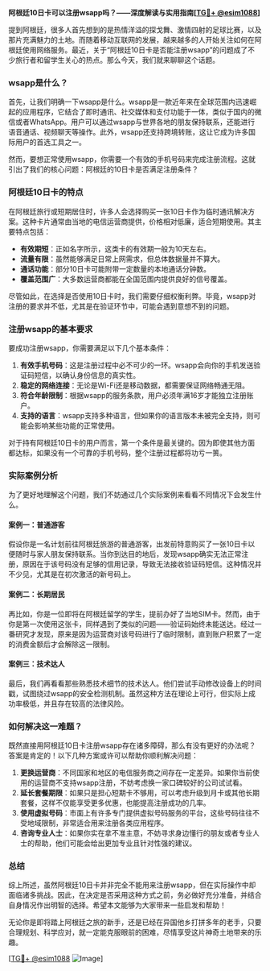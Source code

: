 **阿根廷10日卡可以注册wsapp吗？——深度解读与实用指南[[TG💪+ @esim1088](https://t.me/s/esim1088)]**

提到阿根廷，很多人首先想到的是热情洋溢的探戈舞、激情四射的足球比赛，以及那片充满魅力的土地。而随着移动互联网的发展，越来越多的人开始关注如何在阿根廷使用网络服务。最近，关于“阿根廷10日卡是否能注册wsapp”的问题成了不少旅行者和留学生关心的热点。那么今天，我们就来聊聊这个话题。

### wsapp是什么？

首先，让我们明确一下wsapp是什么。wsapp是一款近年来在全球范围内迅速崛起的应用程序，它结合了即时通讯、社交媒体和支付功能于一体，类似于国内的微信或者WhatsApp。用户可以通过wsapp与世界各地的朋友保持联系，还能进行语音通话、视频聊天等操作。此外，wsapp还支持跨境转账，这让它成为许多国际用户的首选工具之一。

然而，要想正常使用wsapp，你需要一个有效的手机号码来完成注册流程。这就引出了我们的核心问题：阿根廷的10日卡是否满足注册条件？

### 阿根廷10日卡的特点

在阿根廷旅行或短期居住时，许多人会选择购买一张10日卡作为临时通讯解决方案。这种卡片通常由当地的电信运营商提供，价格相对低廉，适合短期使用。其主要特点包括：

- **有效期短**：正如名字所示，这类卡的有效期一般为10天左右。
- **流量有限**：虽然能够满足日常上网需求，但总体数据量并不算大。
- **通话功能**：部分10日卡可能附带一定数量的本地通话分钟数。
- **覆盖范围广**：大多数运营商都能在全国范围内提供良好的信号覆盖。

尽管如此，在选择是否使用10日卡时，我们需要仔细权衡利弊。毕竟，wsapp对注册的要求并不低，尤其是在验证环节中，可能会遇到意想不到的问题。

### 注册wsapp的基本要求

要成功注册wsapp，你需要满足以下几个基本条件：

1. **有效手机号码**：这是注册过程中必不可少的一环。wsapp会向你的手机发送验证码短信，以确认身份信息的真实性。
2. **稳定的网络连接**：无论是Wi-Fi还是移动数据，都需要保证网络畅通无阻。
3. **符合年龄限制**：根据wsapp的服务条款，用户必须年满16岁才能独立注册账户。
4. **支持的语言**：wsapp支持多种语言，但如果你的语言版本未被完全支持，则可能会影响某些功能的正常使用。

对于持有阿根廷10日卡的用户而言，第一个条件是最关键的。因为即使其他方面都达标，如果没有一个可靠的手机号码，整个注册过程都将功亏一篑。

### 实际案例分析

为了更好地理解这个问题，我们不妨通过几个实际案例来看看不同情况下会发生什么。

#### 案例一：普通游客
假设你是一名计划前往阿根廷旅游的普通游客，出发前特意购买了一张10日卡以便随时与家人朋友保持联系。当你到达目的地后，发现wsapp确实无法正常注册，原因在于该号码没有足够的信用记录，导致无法接收验证码短信。这种情况并不少见，尤其是在初次激活的新号码上。

#### 案例二：长期居民
再比如，你是一位即将在阿根廷留学的学生，提前办好了当地SIM卡。然而，由于你是第一次使用这张卡，同样遇到了类似的问题——验证码始终未能送达。经过一番研究才发现，原来是因为运营商对该号码进行了临时限制，直到账户积累了一定的消费金额后才会解除这一限制。

#### 案例三：技术达人
最后，我们再看看那些熟悉技术细节的技术达人。他们尝试手动修改设备上的时间戳，试图绕过wsapp的安全检测机制。虽然这种方法在理论上可行，但实际上成功率极低，并且存在较高的法律风险。

### 如何解决这一难题？

既然直接用阿根廷10日卡注册wsapp存在诸多障碍，那么有没有更好的办法呢？答案是肯定的！以下几种方案或许可以帮助你顺利解决问题：

1. **更换运营商**：不同国家和地区的电信服务商之间存在一定差异。如果你当前使用的运营商不支持wsapp注册，不妨考虑换一家口碑较好的公司试试看。
2. **延长套餐期限**：如果只是担心短期卡不够用，可以考虑升级到月卡或其他长期套餐，这样不仅能享受更多优惠，也能提高注册成功的几率。
3. **使用虚拟号码**：市面上有许多专门提供虚拟号码服务的平台，这些号码往往不受地域限制，非常适合用来注册各类应用程序。
4. **咨询专业人士**：如果你实在拿不准主意，不妨寻求身边懂行的朋友或者专业人士的帮助，他们可能会给出更加专业且针对性强的建议。

### 总结

综上所述，虽然阿根廷10日卡并非完全不能用来注册wsapp，但在实际操作中却面临诸多挑战。因此，在决定是否采用这种方式之前，务必做好充分准备，并结合自身情况作出明智的选择。希望本文能够为大家带来一些启发和帮助！

无论你是即将踏上阿根廷之旅的新手，还是已经在异国他乡打拼多年的老手，只要合理规划、科学应对，就一定能克服眼前的困难，尽情享受这片神奇土地带来的乐趣。

[[TG💪+ @esim1088](https://t.me/s/esim1088) ![Image](https://i.postimg.cc/4NQfJmqS/Snipaste-2025-05-13-00-14-12.png)]